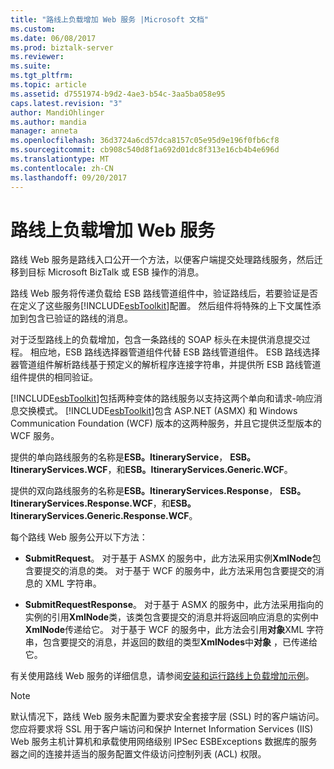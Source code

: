 ```yaml
---
title: "路线上负载增加 Web 服务 |Microsoft 文档"
ms.custom: 
ms.date: 06/08/2017
ms.prod: biztalk-server
ms.reviewer: 
ms.suite: 
ms.tgt_pltfrm: 
ms.topic: article
ms.assetid: d7551974-b9d2-4ae3-b54c-3aa5ba058e95
caps.latest.revision: "3"
author: MandiOhlinger
ms.author: mandia
manager: anneta
ms.openlocfilehash: 36d3724a6cd57dca8157c05e95d9e196f0fb6cf8
ms.sourcegitcommit: cb908c540d8f1a692d01dc8f313e16cb4b4e696d
ms.translationtype: MT
ms.contentlocale: zh-CN
ms.lasthandoff: 09/20/2017
---
```

# <a name="the-itinerary-on-ramp-web-services"></a>路线上负载增加 Web 服务
路线 Web 服务是路线入口公开一个方法，以便客户端提交处理路线服务，然后迁移到目标 Microsoft BizTalk 或 ESB 操作的消息。  
  
 路线 Web 服务将传递负载给 ESB 路线管道组件中，验证路线后，若要验证是否在定义了这些服务[!INCLUDE[esbToolkit](../includes/esbtoolkit-md.md)]配置。 然后组件将特殊的上下文属性添加到包含已验证的路线的消息。  
  
 对于泛型路线上的负载增加，包含一条路线的 SOAP 标头在未提供消息提交过程。 相应地，ESB 路线选择器管道组件代替 ESB 路线管道组件。 ESB 路线选择器管道组件解析路线基于预定义的解析程序连接字符串，并提供所 ESB 路线管道组件提供的相同验证。  
  
 [!INCLUDE[esbToolkit](../includes/esbtoolkit-md.md)]包括两种变体的路线服务以支持这两个单向和请求-响应消息交换模式。 [!INCLUDE[esbToolkit](../includes/esbtoolkit-md.md)]包含 ASP.NET (ASMX) 和 Windows Communication Foundation (WCF) 版本的这两种服务，并且它提供泛型版本的 WCF 服务。  
  
 提供的单向路线服务的名称是**ESB。ItineraryService**， **ESB。ItineraryServices.WCF**，和**ESB。ItineraryServices.Generic.WCF**。  
  
 提供的双向路线服务的名称是**ESB。ItineraryServices.Response**， **ESB。ItineraryServices.Response.WCF**，和**ESB。ItineraryServices.Generic.Response.WCF**。  
  
 每个路线 Web 服务公开以下方法：  
  
-   **SubmitRequest**。 对于基于 ASMX 的服务中，此方法采用实例**XmlNode**包含要提交的消息的类。 对于基于 WCF 的服务中，此方法采用包含要提交的消息的 XML 字符串。  
  
-   **SubmitRequestResponse**。 对于基于 ASMX 的服务中，此方法采用指向的实例的引用**XmlNode**类，该类包含要提交的消息并将返回响应消息的实例中**XmlNode**传递给它。 对于基于 WCF 的服务中，此方法会引用**对象**XML 字符串，包含要提交的消息，并返回的数组的类型**XmlNodes**中**对象** ，已传递给它。  
  
 有关使用路线 Web 服务的详细信息，请参阅[安装和运行路线上负载增加示例](../esb-toolkit/installing-and-running-the-itinerary-on-ramp-sample.md)。  
  
> [!NOTE]
>  默认情况下，路线 Web 服务未配置为要求安全套接字层 (SSL) 时的客户端访问。 您应将要求将 SSL 用于客户端访问和保护 Internet Information Services (IIS) Web 服务主机计算机和承载使用网络级别 IPSec ESBExceptions 数据库的服务器之间的连接并适当的服务配置文件级访问控制列表 (ACL) 权限。